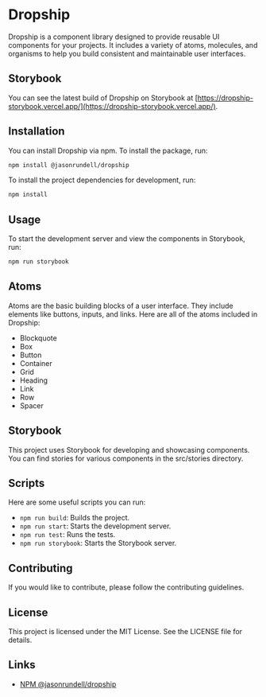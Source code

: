 # Dropship

Dropship is a component library designed to provide reusable UI components for your projects. It includes a variety of atoms, molecules, and organisms to help you build consistent and maintainable user interfaces.

## Storybook

You can see the latest build of Dropship on Storybook at [https://dropship-storybook.vercel.app/](https://dropship-storybook.vercel.app/).

## Installation
You can install Dropship via npm. To install the package, run:

```sh
npm install @jasonrundell/dropship
```

To install the project dependencies for development, run:

```sh
npm install
```

## Usage

To start the development server and view the components in Storybook, run:

```sh
npm run storybook
```

## Atoms

Atoms are the basic building blocks of a user interface. They include elements like buttons, inputs, and links. Here are all of the atoms included in Dropship:

- Blockquote
- Box
- Button
- Container
- Grid
- Heading
- Link
- Row
- Spacer

## Storybook

This project uses Storybook for developing and showcasing components. You can find stories for various components in the src/stories directory.

## Scripts

Here are some useful scripts you can run:

- `npm run build`: Builds the project.
- `npm run start`: Starts the development server.
- `npm run test`: Runs the tests.
- `npm run storybook`: Starts the Storybook server.

## Contributing

If you would like to contribute, please follow the contributing guidelines.

## License

This project is licensed under the MIT License. See the LICENSE file for details.

## Links

- [NPM @jasonrundell/dropship](https://www.npmjs.com/package/@jasonrundell/dropship)